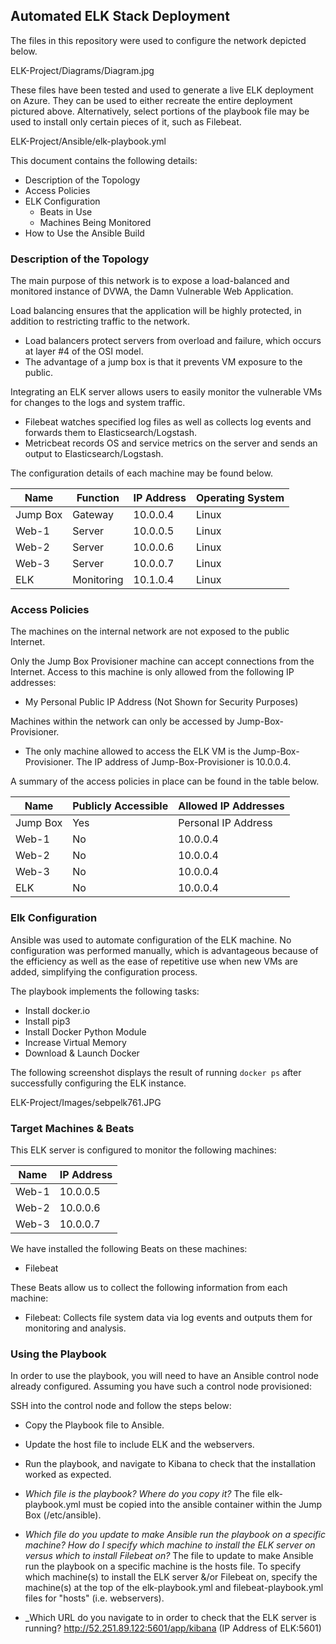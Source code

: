 ## Automated ELK Stack Deployment

The files in this repository were used to configure the network depicted below.

ELK-Project/Diagrams/Diagram.jpg

These files have been tested and used to generate a live ELK deployment on Azure. They can be used to either recreate the entire deployment pictured above.
Alternatively, select portions of the playbook file may be used to install only certain pieces of it, such as Filebeat.

ELK-Project/Ansible/elk-playbook.yml

This document contains the following details:
- Description of the Topology
- Access Policies
- ELK Configuration
  - Beats in Use
  - Machines Being Monitored
- How to Use the Ansible Build

### Description of the Topology

The main purpose of this network is to expose a load-balanced and monitored instance of DVWA, the Damn Vulnerable Web Application.

Load balancing ensures that the application will be highly protected, in addition to restricting traffic to the network.
- Load balancers protect servers from overload and failure, which occurs at layer #4 of the OSI model.
- The advantage of a jump box is that it prevents VM exposure to the public.

Integrating an ELK server allows users to easily monitor the vulnerable VMs for changes to the logs and system traffic.
- Filebeat watches specified log files as well as collects log events and forwards them to Elasticsearch/Logstash.
- Metricbeat records OS and service metrics on the server and sends an output to Elasticsearch/Logstash.

The configuration details of each machine may be found below.

| Name     | Function | IP Address | Operating System |
|----------|----------|------------|------------------|
| Jump Box | Gateway  | 10.0.0.4   | Linux            |
| Web-1    | Server   | 10.0.0.5   | Linux            |
| Web-2    | Server   | 10.0.0.6   | Linux            |
| Web-3    | Server   | 10.0.0.7   | Linux            |
| ELK      |Monitoring| 10.1.0.4   | Linux            |

### Access Policies

The machines on the internal network are not exposed to the public Internet. 

Only the Jump Box Provisioner machine can accept connections from the Internet. Access to this machine is only allowed from the following IP addresses:
- My Personal Public IP Address (Not Shown for Security Purposes)

Machines within the network can only be accessed by Jump-Box-Provisioner.
- The only machine allowed to access the ELK VM is the Jump-Box-Provisioner. The IP address of Jump-Box-Provisioner is 10.0.0.4.

A summary of the access policies in place can be found in the table below.

| Name     | Publicly Accessible | Allowed IP Addresses |
|----------|---------------------|----------------------|
| Jump Box |         Yes         | Personal IP Address  |
| Web-1    |         No          | 10.0.0.4             |
| Web-2    |         No          | 10.0.0.4             |
| Web-3    |         No          | 10.0.0.4             |
| ELK      |         No          | 10.0.0.4             |

### Elk Configuration

Ansible was used to automate configuration of the ELK machine.
No configuration was performed manually, which is advantageous because of the efficiency as well as the ease of repetitive use when new VMs are added, simplifying the configuration process.

The playbook implements the following tasks:
- Install docker.io
- Install pip3
- Install Docker Python Module
- Increase Virtual Memory
- Download & Launch Docker

The following screenshot displays the result of running `docker ps` after successfully configuring the ELK instance.

ELK-Project/Images/sebpelk761.JPG

### Target Machines & Beats
This ELK server is configured to monitor the following machines:

| Name     |      IP Address     |
|----------|---------------------|
| Web-1    |      10.0.0.5       |
| Web-2    |      10.0.0.6       |
| Web-3    |      10.0.0.7       |

We have installed the following Beats on these machines:
- Filebeat

These Beats allow us to collect the following information from each machine:
- Filebeat: Collects file system data via log events and outputs them for monitoring and analysis.

### Using the Playbook
In order to use the playbook, you will need to have an Ansible control node already configured. Assuming you have such a control node provisioned: 

SSH into the control node and follow the steps below:
- Copy the Playbook file to Ansible.
- Update the host file to include ELK and the webservers.
- Run the playbook, and navigate to Kibana to check that the installation worked as expected.

- _Which file is the playbook? Where do you copy it?_ The file elk-playbook.yml must be copied into the ansible container within the Jump Box (/etc/ansible).
- _Which file do you update to make Ansible run the playbook on a specific machine? How do I specify which machine to install the ELK server on versus which to install Filebeat on?_
   The file to update to make Ansible run the playbook on a specific machine is the hosts file.
   To specify which machine(s) to install the ELK server &/or Filebeat on, specify the machine(s) at the top of the elk-playbook.yml and filebeat-playbook.yml files for "hosts" (i.e. webservers). 
- _Which URL do you navigate to in order to check that the ELK server is running? http://52.251.89.122:5601/app/kibana (IP Address of ELK:5601)